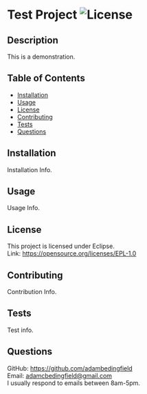 # Test Project ![License](https://img.shields.io/badge/License-EPL%201.0-red.svg)<br>
## Description<br>
This is a demonstration.<br>
## Table of Contents<br>
* [Installation](#installation)<br>
* [Usage](#usage)<br>
* [License](#license)<br>
* [Contributing](#contributing)<br>
* [Tests](#tests)<br>
* [Questions](#questions)<br>
## Installation<br>
Installation Info.
## Usage<br>
Usage Info.
## License<br>
This project is licensed under Eclipse.<br>
Link: https://opensource.org/licenses/EPL-1.0
## Contributing<br>
Contribution Info.
## Tests<br>
Test info.
## Questions<br>
GitHub: https://github.com/adambedingfield<br>
Email: adamcbedingfield@gmail.com<br>
I usually respond to emails between 8am-5pm.
